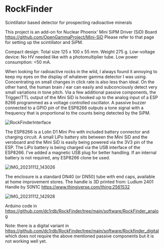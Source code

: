 # RockFinder
Scintillator based detector for prospecting radioactive minerals

This project is an add-on for Nuclear Phoenix' Mini SiPM Driver (SiD) Board https://github.com/OpenGammaProject/Mini-SiD
Please refer to that page for setting up the scintillator and SiPM.

Compact design: Total size 125 x 100 x 55 mm. Weight 275 g.
Low-voltage device: No HV needed like with a photomultiplier tube.
Low power consumption: <50 mA.


When looking for radioactive rocks in the wild, I always found it annoying to keep my eyes on the display of whatever gamma detector I was using. Concentrating on small changes in click rate is also less than ideal.
On the other hand, the human brain / ear can easily and subconciously detect very small variations in tone pitch.
Via a few additional passive components, the Trigger/TTL output of the Mini SiD is hooked up to the analog input of a ESP 8266 programmed as a voltage controlled oscillator. A passive buzzer connected to a GPIO pin of the ESP8266 outputs a tone signal with a frequency that is proportional to the counts being detected by the SiPM.

![RockFinderInterface](https://github.com/dc1rdb/RockFinder/assets/9314230/71a8b4e7-332c-48c4-94ef-ce229b19496c)


The ESP8266 is a Lolin D1 Mini Pro with included battery connector and charging circuit. A small LiPo battery sits between the Mini SiD and the veroboard and the Mini SiD is easily being powered via the 3V3 pin of the ESP. The LiPo battery is being charged via the USB interface of the ESP8266. I've added a magnetic USB plug for better handling. If an internal battery is not required, any ESP8266 clone be used.

![IMG_20231112_143026](https://github.com/dc1rdb/RockFinder/assets/9314230/6422b9cf-9892-42e8-9e93-dd494c099827)

The enclosure is a standard DN40 (or DN50) tube with end caps, available at home improvement stores. The handle is 3D printed from:
Ludlum 2401 Handle by S0N1C https://www.thingiverse.com/thing:2561532

![IMG_20231112_142928](https://github.com/dc1rdb/RockFinder/assets/9314230/362bfb38-0d7f-455c-a06b-735b87b1088a)

Arduino code in https://github.com/dc1rdb/RockFinder/tree/main/software/RockFinder_analog

Note: there is a digital variant in https://github.com/dc1rdb/RockFinder/tree/main/software/Rockfinder_digital which does not require the above mentioned passive components but it is not working well yet.
